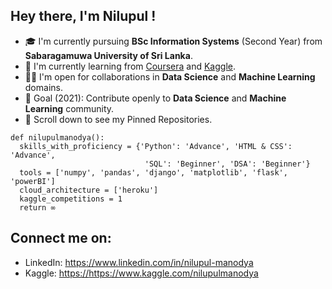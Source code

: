 ## Hey there, I'm Nilupul !


- :mortar_board: I'm currently pursuing <b>BSc Information Systems</b> (Second Year) from <b>Sabaragamuwa University of Sri Lanka</b>.
- :seedling: I'm currently learning from <a href>Coursera</a> and <a href="">Kaggle</a>.
- 🤝🏻 I'm open for collaborations in <b>Data Science</b> and <b>Machine Learning</b> domains.
- :dart: Goal (2021): Contribute openly to <b>Data Science</b> and <b>Machine Learning</b> community.
- :pushpin: Scroll down to see my Pinned Repositories.

```
def nilupulmanodya():
  skills_with_proficiency = {'Python': 'Advance', 'HTML & CSS': 'Advance', 
                              'SQL': 'Beginner', 'DSA': 'Beginner'}
  tools = ['numpy', 'pandas', 'django', 'matplotlib', 'flask', 'powerBI']
  cloud_architecture = ['heroku']
  kaggle_competitions = 1
  return ∞
  ```
  
  ## Connect me on:
  
- LinkedIn: <a href="https://www.linkedin.com/in/nilupul-manodya-3623581a6/?originalSubdomain=lk">https://www.linkedin.com/in/nilupul-manodya</a>
- Kaggle: <a href="https://www.kaggle.com/nilupulmanodya">https://https://www.kaggle.com/nilupulmanodya</a>
